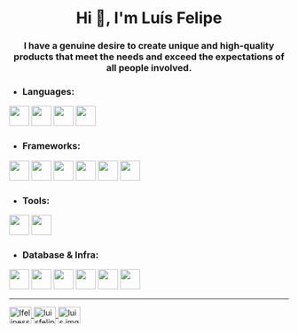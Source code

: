<body backgroundColor="#ooo">
<h1 align="center">Hi 👋, I'm Luís Felipe</h1>
<h3 align="center">I have a genuine desire to create unique and high-quality products that meet the needs and exceed the expectations of all people involved.</h3>

- <h3 align="left">Languages:</h3>

<p>
  <img height="36" src="https://www.vectorlogo.zone/logos/typescriptlang/typescriptlang-icon.svg">
  <img height="36" src="https://www.vectorlogo.zone/logos/python/python-icon.svg">
  <img height="36" src="https://www.vectorlogo.zone/logos/java/java-icon.svg">
  <img height="36" src="https://www.vectorlogo.zone/logos/kotlinlang/kotlinlang-icon.svg">
</p>

- <h3 align="left">Frameworks:</h3>

<p>
  <img height="36" src="https://www.vectorlogo.zone/logos/reactjs/reactjs-icon.svg">
  <img height="36" src="https://www.vectorlogo.zone/logos/nestjs/nestjs-icon.svg">
  <img height="36" src="https://www.vectorlogo.zone/logos/springio/springio-icon.svg">
  <img height="36" src="https://www.vectorlogo.zone/logos/djangoproject/djangoproject-icon.svg">
  <img height="36" src="https://www.vectorlogo.zone/logos/sass-lang/sass-lang-icon.svg">
  <img height="36" src="https://www.vectorlogo.zone/logos/tailwindcss/tailwindcss-icon.svg">
</p>

- <h3 align="left">Tools:</h3>

<p>
  <img height="36" src="https://www.vectorlogo.zone/logos/figma/figma-icon.svg">
  <img height="36" src="https://www.vectorlogo.zone/logos/git-scm/git-scm-icon.svg">
</p>

- <h3 align="left">Database & Infra:</h3>

<p>
  <img height="36" src="https://www.vectorlogo.zone/logos/postgresql/postgresql-icon.svg">
  <img height="36" src="https://www.vectorlogo.zone/logos/sqlite/sqlite-icon.svg">
  <img height="36" src="https://www.vectorlogo.zone/logos/mongodb/mongodb-icon.svg">
  <img height="36" src="https://www.vectorlogo.zone/logos/docker/docker-icon.svg">
  <img height="36" src="https://www.vectorlogo.zone/logos/linux/linux-icon.svg">
  <img height="36" src="https://www.vectorlogo.zone/logos/google_cloud/google_cloud-icon.svg">
</p>

<hr />

<a href="https://dev.to/lfelipessilva" target="blank">
  <img align="center" src="https://raw.githubusercontent.com/rahuldkjain/github-profile-readme-generator/master/src/images/icons/Social/devto.svg" alt="lfelipessilva" height="30" width="40" />
</a>
<a href="https://linkedin.com/in/luisfelipess" target="blank">
  <img align="center" src="https://raw.githubusercontent.com/rahuldkjain/github-profile-readme-generator/master/src/images/icons/Social/linked-in-alt.svg" alt="luisfelipess" height="30" width="40" />
</a>
<a href="https://instagram.com/luis.img" target="blank">
  <img align="center" src="https://raw.githubusercontent.com/rahuldkjain/github-profile-readme-generator/master/src/images/icons/Social/instagram.svg" alt="luis.img" height="30" width="40" />
</a>
<body>
